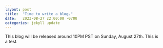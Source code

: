 ```yaml
---
layout: post
title:  "Time to write a blog."
date:   2023-08-27 22:00:00 -0700
categories: jekyll update
---
```

This blog will be released around 10PM PST on Sunday, August 27th. This is a test.